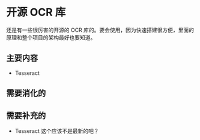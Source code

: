 # 开源 OCR 库

还是有一些很厉害的开源的 OCR 库的。要会使用，因为快速搭建很方便，里面的原理和整个项目的架构最好也要知道。

## 主要内容

- Tesseract

## 需要消化的



## 需要补充的

- Tesseract 这个应该不是最新的吧？
